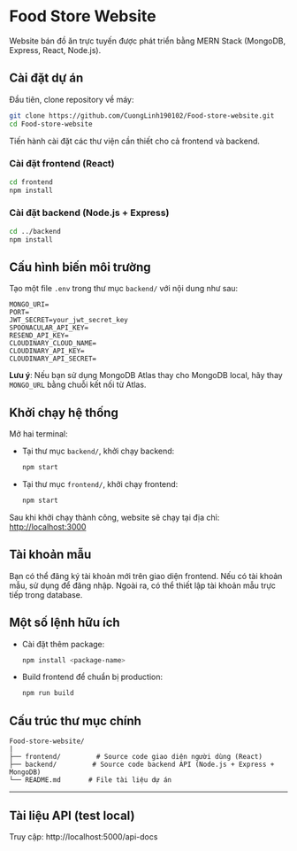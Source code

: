 # Food Store Website

Website bán đồ ăn trực tuyến được phát triển bằng MERN Stack (MongoDB, Express, React, Node.js).

## Cài đặt dự án

Đầu tiên, clone repository về máy:

```bash
git clone https://github.com/CuongLinh190102/Food-store-website.git
cd Food-store-website
```

Tiến hành cài đặt các thư viện cần thiết cho cả frontend và backend.

### Cài đặt frontend (React)

```bash
cd frontend
npm install
```

### Cài đặt backend (Node.js + Express)

```bash
cd ../backend
npm install
```

## Cấu hình biến môi trường

Tạo một file `.env` trong thư mục `backend/` với nội dung như sau:

```env
MONGO_URI=
PORT=
JWT_SECRET=your_jwt_secret_key
SPOONACULAR_API_KEY=
RESEND_API_KEY=
CLOUDINARY_CLOUD_NAME=
CLOUDINARY_API_KEY=
CLOUDINARY_API_SECRET=
```

**Lưu ý**: Nếu bạn sử dụng MongoDB Atlas thay cho MongoDB local, hãy thay `MONGO_URL` bằng chuỗi kết nối từ Atlas.

## Khởi chạy hệ thống

Mở hai terminal:

- Tại thư mục `backend/`, khởi chạy backend:

  ```bash
  npm start
  ```

- Tại thư mục `frontend/`, khởi chạy frontend:

  ```bash
  npm start
  ```

Sau khi khởi chạy thành công, website sẽ chạy tại địa chỉ: [http://localhost:3000](http://localhost:3000)

## Tài khoản mẫu

Bạn có thể đăng ký tài khoản mới trên giao diện frontend. Nếu có tài khoản mẫu, sử dụng để đăng nhập. Ngoài ra, có thể thiết lập tài khoản mẫu trực tiếp trong database.

## Một số lệnh hữu ích

- Cài đặt thêm package:

  ```bash
  npm install <package-name>
  ```

- Build frontend để chuẩn bị production:

  ```bash
  npm run build
  ```

## Cấu trúc thư mục chính

```
Food-store-website/
|
├── frontend/         # Source code giao diện người dùng (React)
├── backend/         # Source code backend API (Node.js + Express + MongoDB)
└── README.md       # File tài liệu dự án
```

--- 

## Tài liệu API (test local)
Truy cập: http://localhost:5000/api-docs
